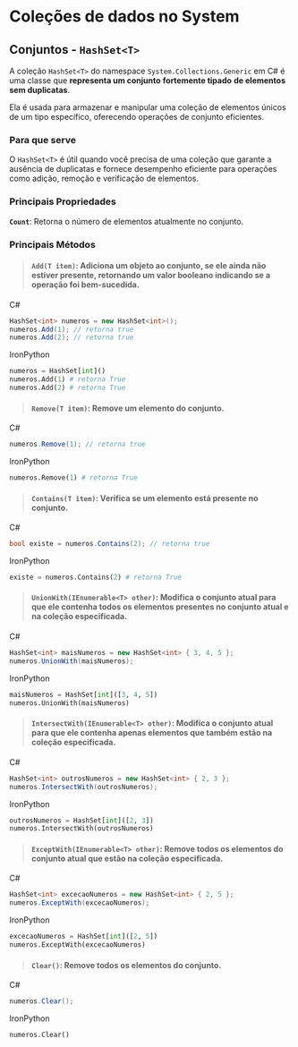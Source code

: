 # Coleções de dados no System

## Conjuntos - `HashSet<T>`

A coleção `HashSet<T>` do namespace `System.Collections.Generic` em C# é uma classe que
**representa um conjunto** **fortemente tipado** **de elementos sem duplicatas**.

Ela é usada para armazenar e manipular uma coleção de elementos únicos de um tipo específico,
oferecendo operações de conjunto eficientes.

### Para que serve

O `HashSet<T>` é útil quando você precisa de uma coleção que garante a ausência de duplicatas e fornece desempenho
eficiente para operações como adição, remoção e verificação de elementos.

### Principais Propriedades

**`Count`**: Retorna o número de elementos atualmente no conjunto.

### Principais Métodos

> #### **`Add(T item)`**: Adiciona um objeto ao conjunto, se ele ainda não estiver presente, retornando um valor booleano indicando se a operação foi bem-sucedida.

C#

```csharp
HashSet<int> numeros = new HashSet<int>();
numeros.Add(1); // retorna true
numeros.Add(2); // retorna true
```

IronPython

```python
numeros = HashSet[int]()
numeros.Add(1) # retorna True
numeros.Add(2) # retorna True
```

> #### **`Remove(T item)`**: Remove um elemento do conjunto.

C#

```csharp
numeros.Remove(1); // retorna true
```

IronPython

```python
numeros.Remove(1) # retorna True
```

> #### **`Contains(T item)`**: Verifica se um elemento está presente no conjunto.

C#

```csharp
bool existe = numeros.Contains(2); // retorna true
```

IronPython

```python
existe = numeros.Contains(2) # retorna True
```

> #### **`UnionWith(IEnumerable<T> other)`**: Modifica o conjunto atual para que ele contenha todos os elementos presentes no conjunto atual e na coleção especificada.

C#

```csharp
HashSet<int> maisNumeros = new HashSet<int> { 3, 4, 5 };
numeros.UnionWith(maisNumeros);
```

IronPython

```python
maisNumeros = HashSet[int]([3, 4, 5])
numeros.UnionWith(maisNumeros)
```

> #### **`IntersectWith(IEnumerable<T> other)`**: Modifica o conjunto atual para que ele contenha apenas elementos que também estão na coleção especificada.

C#

```csharp
HashSet<int> outrosNumeros = new HashSet<int> { 2, 3 };
numeros.IntersectWith(outrosNumeros);
```

IronPython

```python
outrosNumeros = HashSet[int]([2, 3])
numeros.IntersectWith(outrosNumeros)
```

> #### **`ExceptWith(IEnumerable<T> other)`**: Remove todos os elementos do conjunto atual que estão na coleção especificada.

C#

```csharp
HashSet<int> excecaoNumeros = new HashSet<int> { 2, 5 };
numeros.ExceptWith(excecaoNumeros);
```

IronPython

```python
excecaoNumeros = HashSet[int]([2, 5])
numeros.ExceptWith(excecaoNumeros)
```

> #### **`Clear()`**: Remove todos os elementos do conjunto.

C#

```csharp
numeros.Clear();
```

IronPython

```python
numeros.Clear()
```